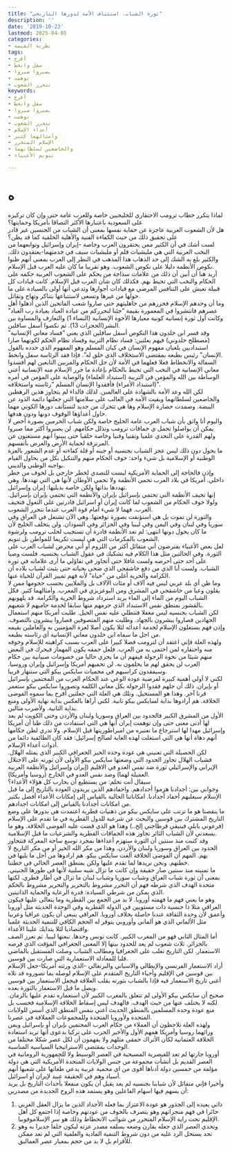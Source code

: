 ```yaml
---
title: "ثورة الشباب، استئناف الأمة لدورها التاريخي"
description: ''
date: '2019-10-23'
lastmod: 2025-04-05
categories:
- نظرية القيمة
tags:
- أفرح
- سفل وانحط
- يصبروا صبروا
- توهمت
- تتحرر الشعوب
keywords:
- أفرح
- سفل وانحط
- يصبروا صبروا
- توهمت
- تتحرر الشعوب
- أعداء الإسلام
- وأمثالهما كثير
- الإسلام المتحرر
- والخاضعين لسلطانهما
- تنويم الأغبياء

---
```

# **ه**

لماذا يتكرر خطاب ترومب الاحتقاري للخليجيين خاصة وللعرب عامة حتى وإن كان تركيزه على السعودية باعتبارها الأكثر التصاقا بأمريكا وحمايتها؟  
هل لأن الشعوب العربية عاجزة عن حماية نفسها بمعنى أن الشباب من الجنسين غير قادر على تحقيق ذلك من حيث الكفاءة الفنية والأهلية الخلقية كما قد يظن؟  
لست أشك في أن الكثير ممن يحتقرون العرب وخاصة -إيران وإسرائيل وتوابعهما من النخب العربية التي هي مليشيات قلم أو مليشيات سيف في خدمتهما-يعتقدون ذلك. والكثير بلغ به الشك إلى حد الذهاب هذا المذهب في النظر إلى العرب بمعنى أنهم ظنوا نكوص الأنظمة دليلا على نكوص الشعوب. وهو تقريبا ما كان عليه العرب قبل الإسلام.  
أريد هنا أن أبين أن ذلك من علامات سذاجة من يحكم على الشعوب العربية حكمه على الحكام والنخب التي تحيط بهم. فكذلك كان شأن العرب قبل الإسلام. كانت قيادات كل قبيلة تعيش على التنافس المرضي مع قيادات أجوارها وتدعي أنها أولى بالسيادة على ما حولها من غيرها وتسعى لاستتباعها بتناكر وتهاج وتقاتل.  
وما أن وحدهم الإسلام فحررهم من جاهليتهم حتى صاروا شعب الفاتحين الذين أذهلوا أهل عصرهم فانتشروا في المعمورة بقيمة “جئنا لنحرركم من عبادة العباد بعبادة رب العباد” وكانت أول ثورة إنسانية كونية معيارها الأخوة الإنسانية (النساء 1) والتعارف والمساوة بين البشر(الحجرات 13). ثم نكصوا أسفل سافلين.  
وقد فسر ابن خلدون هذا النكوص أسفل سافلين الذي يعني “فساد معاني الإنسانية” (مصطلح خلدوني) فيهم بعلتين: فساد نظام التربية وفساد نظام الحكم لكونهما صارا استبداديين يلغيان مفهوم الإنسان في كيان المسلم وهو المفهوم الذي حدده بالقول الإنسان” رئيس بطبعه بمقتضى الاستخلاف الذي خلق له”. فإذا فقد الرئاسة سفل وانحط.  
السفالة والانحطاط فعلا فعلهما في الأمة لأن جل الحكام والمربين التابعين لهم أفسدوا معاني الإنسانية في النخب التي تحيط بالحكام بإعادة ما حرر الإسلام منه الإنسانية أعني الوساطة بين الله والمؤمن في التربية (استبداد العلماء) والوصاية على المؤمن في أمره (استبداد الأمراء) فأفقدوا الإنسان المسلم “رئاسته واستخلافه”.  
لكن الله وعد الأمة بالشهادة على العالمين. لذلك فالداء لم يتجاوز هذين الرهطين والخاضعين لسلطانهما وبقيت الأمة في الغالب على سلامتها التي جعلتها دائمة الذود عن البيضة. وصمدت حضارة الإسلام وها هي تتحرك من جديد لتستأنف دورها الكوني مهما حاول أعداؤها الوقوف دونها ودون هدفها.  
واليوم أنا واثق بأن شباب العرب عامة الخليج خاصة ولكن شباب الحرمين بصورة أخص لا يمكن أن يواصلوا تحمل ي حماقات ترومب وتذلل حكامهم. لن يصبروا أكثر مما صبروا ولهم القدرة على التحدي علميا وتقنيا وفنيا وخاصة خلقيا حتى يبينوا أنهم مستغنون عن المرتزقة لحماية الأرض والعرض بأنفسهم.  
ما يحول دون ذلك ليس عجز الشباب بجنسيه أو جبنه أو قلة كفاءته أو عدم الشعور بالعزة الوطنية أو الإسلامية بل شيء واحد: خوف الحكام منهم والتنكيل بكل من يحاول القيام بواجبه الوطني والديني.  
وإذن فالحاجة إلى الحماية الأمريكية ليست للتصدي لخطر خارجي بل لخوف من خطر داخلي. أمريكا في بلاد العرب تحمي الأنظمة ولا تحمي الأوطان لأنها هي التي تهددها. وهي تهددها بذاتها ولكن خاصة بذيليها: إيران وإسرائيل.  
إنها تخيف الأنظمة التي تحتمي بإسرائيل بإيران والأنظمة التي تحتمي بإيران بإسرائيل. ولولا خوف الحكام من الشعوب لما كانت إيران أو اسرائيل قادرتين على التغول فتخيف العرب. فهما لا شيء أمام قوة العرب عندما تتحرر الشعوب.  
والثورة لن تموت بل هي استؤنفت بصورة توقعتها. وهي الآن تشتعل في العراق وفي سوريا وفي لبنان وفي اليمن وفي ليبيا وفي الجزائر وفي السودان. ولن يتخلف الخليج لأن ما كان يحول دونها انتهى: لم تعد الأنظمة قادرة أن تستجيب لحلب ترومب ولرشوة الشعوب بالمكرمات التي هي ليست تكريما للمواطن بل تنويم.  
لعل بعض الأغبياء يفترضون أني متفائل أكثر من اللزوم أو أني محرض لشباب العرب على الثورة. وفي الحالتين مثل هذا الكلام فيه تشكيك في عقول الشباب بجنسيه. فلست وصيا على أحد حتى أحرضه ولست غافلا حتى أتجاوز في تفاؤلي ما أرى علاماته في ثورة الشباب. ولست أنا الذي من دفع خاشقجي الذي ضحى بحياته حتى يثبت لشباب بلاده أن الكرامة والحرية أغلى من “حياة” لأنه فهم تمييز القرآن للحياة عنها.  
وما ظن أي بلد عربي ليس فيه آلاف أو مئات الآلاف بل والملايين بحسب حجومها ممن لا يقلون وعيا من خاشقجي في المشرق ومن البوعزيزي في المغرب. وأمثالهما كثير. فكل الشباب اليوم من الماء إلى الماء يريد استرداد شروط الحرية والكرامة. قد يلهونهم بالقشور بمنطق نفس الاستبداد الذي حرمهم منها سابقا لخدمة حاميهم لا شعبهم.  
لكن الشباب بجنسيه ليس مغفلا فتنطلي عليه نفس الحيل. طلبت أمريكا منهم استعمال الجهادين فصاروا يبشرون بالجهاد. وطلبت منهم المتصوفين فصاروا يبشرون بالتصوف. وإذن فهم يستغلون الإسلام لخدمة أعدائه لئلا يكون أصلا لعزة المؤمنين به والعاملين بقيمه من اجل ما سماه ابن خلدون معاني الإنسانية أي رئاسته بطبعه.  
ولهذه العلة فإني اعتقد أن لترومب فضلا كبيرا على العرب بسبب كراهيته للإسلام وخوفه منه واحتقاره لمن احتمى به من العرب. فلعل حمقه يكون المهماز فيحرك في البعض منهم شيئا من نخوة الرجولة فيفهم أن ما يجري حاليا من خصومات صبيانية بين حكام العرب لن يحقق لهم ما يحلمون به. لن تحميهم أمريكا وإسرائيل وإيران وروسيا. وسيفقدون كراسيهم في محميات سايكس بيكو التي ستنهار قريبا.  
لكني لا أولي أهمية كبيرة لفرضية عودة الوعي عند الحكام العرب من المحتمين بإسرائيل أو بإيران. ذلك أن جلهم فقدوا الرجولة بكل معاني الكلمة وتصوروا سايكس بيكو ستعمر قرنا آخر. وهذا هو المستحيل. وتلك هي العلة التي جعلتين أفرح بما سموه الفوضى الخلاقة. هم أرادوها بداية لسايكس بيكو ثانية. لكني أراها بالعكس بداية نهاية الأولى ومنع بداية الثانية. ولأضرب مثالين.  
الأول من المشرق الكبير فالحدود بين العراق وسوريا ولبنان والأردن وحتى الكويت لم يعد لها أدنى معنى حتى وإن توهمت إيران أنها هي التي استفادت من ذلك ظنا أن أمريكا وإسرائيل مهدا لها استرجاع ما تعتبره من امبراطوريتها قبل الإسلام. ولا تدري لظن حكامها أنهم دهاة أنها هي التي استغلت لهذه الغاية لصالح إسرائيل: فقد كان الطائفية دائما من أدوات أعداء الإسلام.  
لكن الحصيلة التي تعنيني هي عودة وحدة الحيز الجغرافي الكبير الذي يمثله الهلال. فشباب الهلال تجاوز الحدود التي وضعتها سايكس بيكو الأولى لأن ثورته على الاحتلال الإيراني والإسرائيلي ثورة ضد نفس العدو في الاقليم (إيران وإسرائيل والأنظمة العربية العميلة لهما) وضد نفس العدو في الخارج (روسيا وأمريكا).  
سيقال أنت تحلم: من يستطيع أن يحارب كل هؤلاء الأعداء؟  
وجوابي بين: أجدادنا هزموا أجدادهم. واحفادهم الذين يريدون العودة بالتاريخ إلى ما قبل الإسلام سيغلبهم أحفاد أجدادنا. امكاناتنا الحالية بالقياس إلى إمكانات الأعداء أفضل بكثير من امكانات أجدادنا بالقياس إلى امكانات اجدادهم.  
ما ينقصنا هو ما ترتب على سايكس بيكو من ذهنيات قطرية اعتمدت هي بدورها على وضع التاريخ المشترك بين قوسين والبحث عن شرعية للدول القطرية في ما تقدم على الإسلام (فرعوني بابلي فينيقي قرطاجني إلخ..) وهذا هو الذي قضت عليه الفوضى الخلاقة. وهو ما يسعدني لأن الشباب الثائر تجاوز هذه الحماقات القطرية والشرعيات ما قبل الإسلامية.  
وقد كتبت منذ سنتين أن الثورة ستهزم أعداءها بمجرد توسع ساحة المعركة فتتجاوز الحدود بين العراق وسوريا ولبنان والأردن. وهذا من مكر الله الخير أو من مكر التاريخ لا يهم. المهم أن الفوضى الخلاقة ألغت سايكس بيكو. هم ارادوها من أجل ما يليها في خطتهم. ونحن نريدها لما تقدم عليها ولكن بمنطق العصر الحالي في خطتنا.  
ما تمنيته منذ سنتين صار حقيقة وإن كانت ما تزال شبه سلبية لأنها في طورها الجنيني. بمعنى أن ثورة شباب العراق وشباب سوريا وشباب لبنان ما تزال في أطار قطري. لكنها متحدة الهدف الذي شرطه فهم أن التحرر مشروط بالتحرير والتحرير مشروط بالحكم الذي يمكن من شرطي السيادة: قدرة الرعاية والحماية الذاتيتين.  
وهو ما يعني فهم ما فهمته أوروبا. لا بد من الجمع بين القطرية وما يتعالى عليها فيكون العراقي مثلا ذا جنسية ذات مستويين في الدولة القطرية وفي الوحدة الحديثة مثل أوروبا وأعمق لأن وحدة الثقافة عندنا حاصلة بخلاف أوروبا. العراقي ينبغي أن يكون عراقيا وعربيا مثل الألماني الذي هو ألماني وأوروبي يتوفر له الحجم الكافي للتنمية الحديثة علميا واقتصاديا لئلا يتدايك علينا الأعداء.  
أما المثال الثاني فهو من المغرب الكبير. كانت تونس وحدها. تبعتها ليبيا. ثم تعزز الصف بالجزائر. ثلاث شعوب لم يعد للحدود بينها إلا المعنى الجغرافي المؤقت الذي فرضه الاستعمار. لكن التاريخ تغلب على الجغرافيا ومطالب الشباب وصلت المستقبل بالماضي قلبا للمعادلة الاستعمارية التي صارت بين قوسين.  
أراد الاستعمار الفرنسي والإيطالي والاسباني والبرتغالي -الذي ورثته أمريكا-جعل الإسلام بين قوسين في الإقليم وأحياء التاريخ المتقدم على الإسلام لوصله بما تصوروه قد تلاه أعني تاريخ الاستعمار فيه فإذا بالشباب بثورته يقلب العلاقة فيجعل الاستعمار بين قوسين ويصل ما قبل الاستعمار بالثورة بعده.  
صحيح أن سايكس بيكو الأولى لم تتعلق بالمغرب الكبير لأن استعماره تقدم عليها بالزمان. لكنه لا يختلف عنها من حيث الهدف. فالهدف ليس إسقاط الخلافة الإسلامية فحسب بل منع عودة وحدة المسلمين بالمنطق الحديث أعني بنفس المنطق الذي أسس للولايات المتحدة ولأوروبا المتحدة وللمجموعات العملاقة في عصرنا.  
ولهذه العلة تلاحظون أن العملاء من حكام العرب المحتمين بإيران أو بإسرائيل وبمن ورائهما روسيا وأمريكا همهم الأول والأخير الحرب على تركيا بدعوى أنها تريد استعادة الخلافة العثمانية لكأن الأتراك حمقى مثلهم ولا يفهمون أن لكل عصر شكلا مختلفا من الوحدات بمقتضى الاستراتيجيا السياسية المناسبة.  
أوروبا جارتها لم تعد للقيصرية المسيحية في العصر الوسيط ولا للجمهورية الرومانية في العصر القديم بل أنشأت مجموعة من جنس الولايات المتحدة الأمريكية التي هي دولة مؤلفة من خمسين دولة أدناها أقوى من اي محمية عربية يدعي طغاتها على شعبها أنهم أسياد وهم في الحقيقة عبيد لإيران أو اسرائيل.  
وأخيرا فإني متفائل لأن شبابنا بجنسيه لم يعد يقبل أن يكون منفعلا بأحداث التاريخ بل يريد أن يسهم فيها اسهام الفاعلين وهو يستمد هذه الروح الجديدة من مصدرين:  
1. ذاتي يعيده إلى الجذور هو عودة الاعتزاز بما فعله الأجداد الذين ما يزال العقل الغربي حائرا في فهم منجزاتهم وهو يتصرف بالخوف من عودتهم وخاصة إذا اجتمع كل أهل الإقليم تحت راية الإسلام المتحرر من شوائب الانحطاط وذلك هو سر الإسلاموفوبيا.  
2. وتحدي العصر الذي جعله يقارن وضعه بسلفه مصدر عزته ليكون خلفا جديرا به وهو تحد يستحل الرد عليه من دون شروط التنمية المادية والعلمية التي لم تعد ممكن للأقزام بل لا بد من حجم بمعيار عصر العماليق.

###
